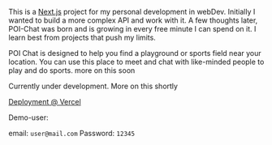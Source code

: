 This is a [Next.js](https://nextjs.org/) project for my personal development in webDev. Initially I wanted to build a more complex API and work with it. A few thoughts later, POI-Chat was born and is growing in every free minute I can spend on it. I learn best from projects that push my limits. 

POI Chat is designed to help you find a playground or sports field near your location. You can use this place to meet and chat with like-minded people to play and do sports. more on this soon

Currently under development. More on this shortly
   
[Deployment @ Vercel](https://poi-chat.vercel.app/)

Demo-user: 

email: `user@mail.com` Password: `12345`
